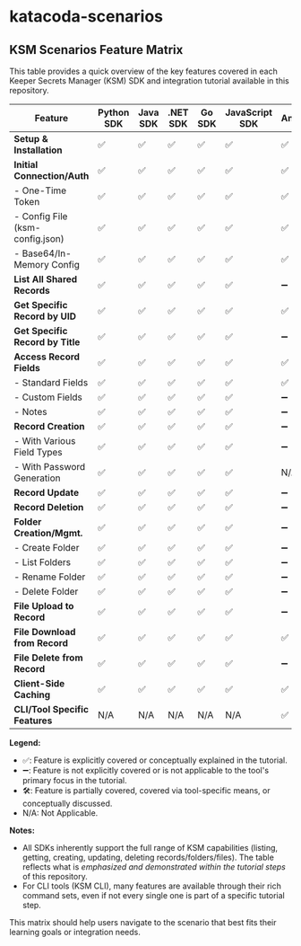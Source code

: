 # katacoda-scenarios

## KSM Scenarios Feature Matrix

This table provides a quick overview of the key features covered in each Keeper Secrets Manager (KSM) SDK and integration tutorial available in this repository.

| Feature                        | Python SDK | Java SDK | .NET SDK | Go SDK   | JavaScript SDK | Ansible | KSM CLI | Terraform |
|--------------------------------|------------|----------|----------|----------|----------------|---------|---------|-----------|
| **Setup & Installation**       | ✅         | ✅       | ✅       | ✅       | ✅             | ✅      | ✅      | ✅        |
| **Initial Connection/Auth**    | ✅         | ✅       | ✅       | ✅       | ✅             | ✅      | ✅      | ✅        |
|  - One-Time Token              | ✅         | ✅       | ✅       | ✅       | ✅             | ✅      | ✅      | ➖        |
|  - Config File (ksm-config.json)| ✅         | ✅       | ✅       | ✅       | ✅             | ✅      | ✅      | ✅        |
|  - Base64/In-Memory Config     | ✅         | ✅       | ✅       | ✅       | ✅             | ✅      | ✅      | ✅        |
| **List All Shared Records**    | ✅         | ✅       | ✅       | ✅       | ✅             | ➖      | ✅      | ➖        |
| **Get Specific Record by UID** | ✅         | ✅       | ✅       | ✅       | ✅             | ✅      | ✅      | ✅        |
| **Get Specific Record by Title**| ✅         | ✅       | ✅       | ✅       | ✅             | ➖      | 🛠️      | ➖        |
| **Access Record Fields**       | ✅         | ✅       | ✅       | ✅       | ✅             | ✅      | ✅      | ✅        |
|  - Standard Fields             | ✅         | ✅       | ✅       | ✅       | ✅             | ✅      | ✅      | ✅        |
|  - Custom Fields               | ✅         | ✅       | ✅       | ✅       | ✅             | ➖      | ✅      | ✅        |
|  - Notes                       | ✅         | ✅       | ✅       | ✅       | ✅             | ➖      | ➖      | ✅        |
| **Record Creation**            | ✅         | ✅       | ✅       | ✅       | ✅             | ➖      | ➖      | ✅        |
|  - With Various Field Types    | ✅         | ✅       | ✅       | ✅       | ✅             | ➖      | ➖      | ✅        |
|  - With Password Generation    | ✅         | ✅       | ✅       | ✅       | ✅             | N/A     | N/A     | 🛠️        |
| **Record Update**              | ✅         | ✅       | ✅       | ✅       | ✅             | ➖      | ✅      | ✅        |
| **Record Deletion**            | ✅         | ✅       | ✅       | ✅       | ✅             | ➖      | ➖      | ✅        |
| **Folder Creation/Mgmt.**      | ✅         | ✅       | ✅       | ✅       | ✅             | ➖      | ➖      | ✅        |
|  - Create Folder               | ✅         | ✅       | ✅       | ✅       | ✅             | ➖      | ➖      | ✅        |
|  - List Folders                | ✅         | ✅       | ✅       | ✅       | ✅             | ➖      | ➖      | ✅        |
|  - Rename Folder               | ✅         | ✅       | ✅       | ✅       | ✅             | ➖      | ➖      | ✅        |
|  - Delete Folder               | ✅         | ✅       | ✅       | ✅       | ✅             | ➖      | ➖      | ✅        |
| **File Upload to Record**      | ✅         | ✅       | ✅       | ✅       | ✅             | ➖      | ✅      | ✅        |
| **File Download from Record**  | ✅         | ✅       | ✅       | ✅       | ✅             | ✅      | ✅      | ✅        |
| **File Delete from Record**    | ✅         | ✅       | ✅       | ✅       | ✅             | ➖      | ➖      | ✅        |
| **Client-Side Caching**        | ✅         | ✅       | ✅       | ✅       | ✅             | ✅      | ➖      | ➖        |
| **CLI/Tool Specific Features** | N/A        | N/A      | N/A      | N/A      | N/A            | ✅      | ✅      | N/A       |

**Legend:**
- ✅: Feature is explicitly covered or conceptually explained in the tutorial.
- ➖: Feature is not explicitly covered or is not applicable to the tool's primary focus in the tutorial.
- 🛠️: Feature is partially covered, covered via tool-specific means, or conceptually discussed.
- N/A: Not Applicable.

**Notes:**
- All SDKs inherently support the full range of KSM capabilities (listing, getting, creating, updating, deleting records/folders/files). The table reflects what is *emphasized and demonstrated within the tutorial steps* of this repository.
- For CLI tools (KSM CLI), many features are available through their rich command sets, even if not every single one is part of a specific tutorial step.

This matrix should help users navigate to the scenario that best fits their learning goals or integration needs.